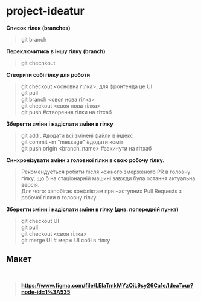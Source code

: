<h1>project-ideatur</h1>

**Список гілок (branches)**<br>
>git branch
>
**Переключитись в іншу гілку (branch)**<br>
>git chechkout <branchname><br>
>
**Створити собі гілку для роботи**<br>
>git checkout <основна гілка>, для фронтенда це UI<br>
>git pull<br>
>git branch <своя нова гілка><br>
>git checkout <своя нова гілка><br>
>git push #створення гілки на гітхаб<br>
>
**Зберегти зміни і надіслати зміни в гілку**<br>
>git add . #додати всі змінені файли в індекс<br>
>git commit -m "message" #додати коміт<br>
>git push origin <branch_name> #закинути на гітхаб<br>
>
**Синхронізувати зміни з головної гілки в свою робочу гілку.**<br>
>Рекомендується робити після кожного змерженого PR в головну гілку, що б на стаціонарній машині завжди була остання актуальна версія.<br>
>Для чого: запобігає конфліктам при наступних Pull Requests з робочої гілки в головну гілку.<br>
>
**Зберегти зміни і надіслати зміни в гілку (див. попередній пункт)**<br>
>git checkout UI<br>
>git pull<br>
>git checkout <своя гілка><br>
>git merge UI # мерж UI собі в гілку<br>
>
**<h2>Макет</h2>**<br>
>**https://www.figma.com/file/LEIaTmkMYzQiL9sy26Ca1e/IdeaTour?node-id=1%3A535**
